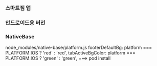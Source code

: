 ### 스마트짐 앱

### 안드로이드용 버전

### NativeBase
node_modules/native-base/platform.js
footerDefaultBg: platform === PLATFORM.IOS ? 'red' : 'red',
tabActiveBgColor: platform === PLATFORM.IOS ? 'green' : 'green',
===> pod install
